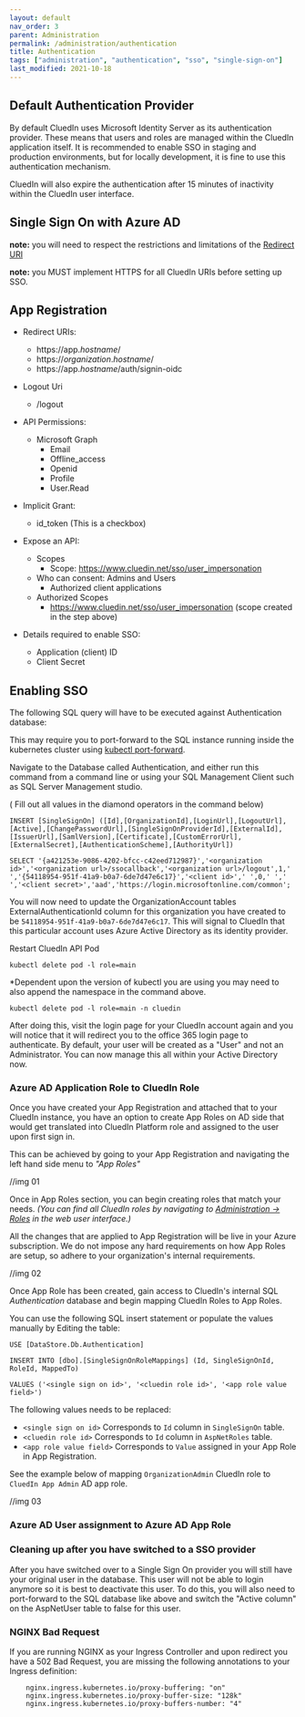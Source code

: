 ```yaml
---
layout: default
nav_order: 3
parent: Administration
permalink: /administration/authentication
title: Authentication
tags: ["administration", "authentication", "sso", "single-sign-on"]
last_modified: 2021-10-18
---
```


## Default Authentication Provider

By default CluedIn uses Microsoft Identity Server as its authentication provider. These means that users and roles are managed within the CluedIn application itself. It is recommended to enable SSO in staging and production environments, but for locally development, it is fine to use this authentication mechanism. 

CluedIn will also expire the authentication after 15 minutes of inactivity within the CluedIn user interface. 

## Single Sign On with Azure AD

**note:** you will need to respect the restrictions and limitations of the [Redirect URI](https://docs.microsoft.com/en-us/azure/active-directory/develop/reply-url)

**note:** you MUST implement HTTPS for all CluedIn URIs before setting up SSO.

## App Registration
* Redirect URIs:
  * https://app._hostname_/
  * https://_organization_._hostname_/
  * https://app._hostname_/auth/signin-oidc

* Logout Uri
  * <org account url>/logout


* API Permissions:
  * Microsoft Graph
    * Email
    * Offline_access
    * Openid
    * Profile
    * User.Read
 
* Implicit Grant:
  * id_token (This is a checkbox)

* Expose an API:
  * Scopes
    * Scope: https://www.cluedin.net/sso/user_impersonation
  * Who can consent: Admins and Users
    * Authorized client applications
  * Authorized Scopes
    * https://www.cluedin.net/sso/user_impersonation (scope created in the step above)
 
* Details required to enable SSO:
  * Application (client) ID
  * Client Secret

## Enabling SSO
The following SQL query will have to be executed against Authentication database:

This may require you to port-forward to the SQL instance running inside the kubernetes cluster using [kubectl port-forward](https://kubernetes.io/docs/tasks/access-application-cluster/port-forward-access-application-cluster/). 

Navigate to the Database called Authentication, and either run this command from a command line or using your SQL Management Client such as SQL Server Management studio.

( Fill out all values in the diamond operators in the command below)
```
INSERT [SingleSignOn] ([Id],[OrganizationId],[LoginUrl],[LogoutUrl],[Active],[ChangePasswordUrl],[SingleSignOnProviderId],[ExternalId],[IssuerUrl],[SamlVersion],[Certificate],[CustomErrorUrl],[ExternalSecret],[AuthenticationScheme],[AuthorityUrl])

SELECT '{a421253e-9086-4202-bfcc-c42eed712987}','<organization id>','<organization url>/ssocallback','<organization url>/logout',1,' ','{54118954-951f-41a9-b0a7-6de7d47e6c17}','<client id>',' ',0,' ',' ','<client secret>','aad','https://login.microsoftonline.com/common';
```

You will now need to update the OrganizationAccount tables ExternalAuthenticationId column for this organization you have created to be  `54118954-951f-41a9-b0a7-6de7d47e6c17`. This will signal to CluedIn that this particular account uses Azure Active Directory as its identity provider.

Restart CluedIn API Pod
```
kubectl delete pod -l role=main
```

*Dependent upon the version of kubectl you are using you may need to also append the namespace in the command above.

```
kubectl delete pod -l role=main -n cluedin
```

After doing this, visit the login page for your CluedIn account again and you will notice that it will redirect you to the office 365 login page to authenticate. By default, your user will be created as a "User" and not an Administrator. You can now manage this all within your Active Directory now.

### Azure AD Application Role to CluedIn Role

Once you have created your App Registration and attached that to your CluedIn instance, you have an option to create App Roles on AD side that would get translated into CluedIn Platform role and assigned to the user upon first sign in.

This can be achieved by going to your App Registration and navigating the left hand side menu to *"App Roles"*

//img 01

Once in App Roles section, you can begin creating roles that match your needs. *(You can find all CluedIn roles by navigating to [Administration -> Roles](//img) in the web user interface.)*

All the changes that are applied to App Registration will be live in your Azure subscription. We do not impose any hard requirements on how App Roles are setup, so adhere to your organization's internal requirements.

//img 02

Once App Role has been created, gain access to CluedIn's internal SQL _Authentication_ database and begin mapping CluedIn Roles to App Roles.

You can use the following SQL insert statement or populate the values manually by Editing the table:
```
USE [DataStore.Db.Authentication]

INSERT INTO [dbo].[SingleSignOnRoleMappings] (Id, SingleSignOnId, RoleId, MappedTo)

VALUES ('<single sign on id>', '<cluedin role id>', '<app role value field>')
```

The following values needs to be replaced:
* `<single sign on id>`  Corresponds to `Id` column in `SingleSignOn` table.
* `<cluedin role id>` Corresponds to `Id` column in `AspNetRoles` table.
* `<app role value field>` Corresponds to `Value` assigned in your App Role in App Registration.

See the example below of mapping `OrganizationAdmin` CluedIn role to `CluedIn App Admin` AD app role.

//img 03

### Azure AD User assignment to Azure AD App Role
### Cleaning up after you have switched to a SSO provider

After you have switched over to a Single Sign On provider you will still have your original user in the database. This user will not be able to login anymore so it is best to deactivate this user. To do this, you will also need to port-forward to the SQL database like above and switch the "Active column" on the AspNetUser table to false for this user. 

### NGINX Bad Request
If you are running NGINX as your Ingress Controller and upon redirect you have a 502 Bad Request, you are missing the following annotations to your Ingress definition:

```
    nginx.ingress.kubernetes.io/proxy-buffering: "on"
    nginx.ingress.kubernetes.io/proxy-buffer-size: "128k"
    nginx.ingress.kubernetes.io/proxy-buffers-number: "4"
```
